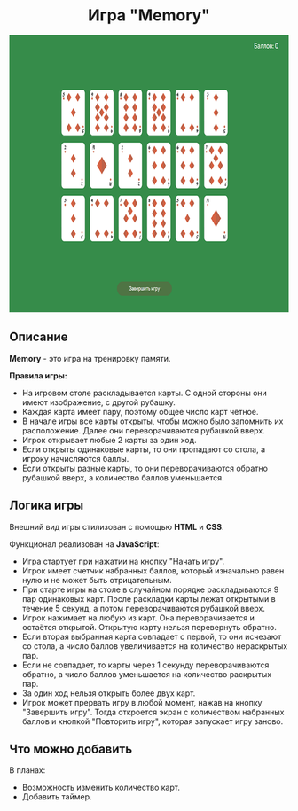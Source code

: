 <h1 align="center">Игра "Memory"</h1>

<p align="center">
    <img src="images/cover.png" title="memory game" width="700px" height="500px">
</p>

<h2 align="left">Описание</h2>

**Memory** - это игра на тренировку памяти. 

**Правила игры:**

- На игровом столе раскладывается карты. С одной стороны они имеют изображение, с другой рубашку. 
- Каждая карта имеет пару, поэтому общее число карт чётное. 
- В начале игры все карты открыты, чтобы можно было запомнить их расположение. Далее они переворачиваются рубашкой вверх.
- Игрок открывает любые 2 карты за один ход.
- Если открыты одинаковые карты, то они пропадают со стола, а игроку начисляются баллы.
- Если открыты разные карты, то они переворачиваются обратно рубашкой вверх, а количество баллов уменьшается.

<h2 align="left">Логика игры</h2>

Внешний вид игры стилизован с помощью **HTML** и **CSS**.

Функционал реализован на **JavaScript**:

- Игра стартует при нажатии на кнопку "Начать игру".
- Игрок имеет счетчик набранных баллов, который изначально равен нулю и не может быть отрицательным.
- При старте игры на столе в случайном порядке раскладываются 9 пар одинаковых карт. После раскладки карты лежат открытыми в течение 5 секунд, а потом переворачиваются рубашкой вверх.
- Игрок нажимает на любую из карт. Она переворачивается и остаётся открытой. Открытую карту нельзя перевернуть обратно.
- Если вторая выбранная карта совпадает с первой, то они исчезают со стола, а число баллов увеличивается на количество нераскрытых пар.
- Если не совпадает, то карты через 1 секунду переворачиваются обратно, а число баллов уменьшается на количество раскрытых пар.
- За один ход нельзя открыть более двух карт.
- Игрок может прервать игру в любой момент, нажав на кнопку "Завершить игру". Тогда откроется экран с количеством набранных баллов и кнопкой "Повторить игру", которая запускает игру заново.

<h2 align="left">Что можно добавить</h2>

В планах:

- Возможность изменить количество карт.
- Добавить таймер.
